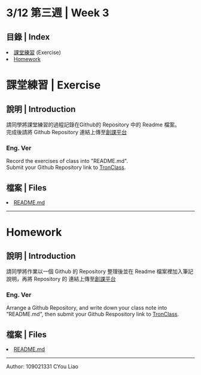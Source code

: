 # 3/12 第三週 | Week 3

## 目錄 | Index
<il>
    <li><a href="https://github.com/guoyang33/AU-1092-ACP-Sample/tree/main/Week3#課堂練習--exercise">課堂練習</a> (Exercise)</li>
    <li><a href="https://github.com/guoyang33/AU-1092-ACP-Sample/tree/main/Week3#homework">Homework</a></li>
</il>

# 課堂練習 | Exercise
## 說明 | Introduction
請同學將課堂練習的過程記錄在Github的 Repository 中的 Readme 檔案。
<br>
完成後請將 Github Repository 連結上傳至<a href="https://tronclass.asia.edu.tw/">創課平台</a>
<br>

### Eng. Ver
Record the exercises of class into "README.md".
<br>
Submit your Github Repository link to <a href="https://tronclass.asia.edu.tw/">TronClass</a>.

## 檔案 | Files
<il>
    <li><a href="README.md">README.md</a></li>
</il>

---
# Homework
## 說明 | Introduction
請同學將作業以一個 Github 的 Repository 整理後並在 Readme 檔案裡加入筆記說明，再將 Repository 的 連結上傳至<a href="https://tronclass.asia.edu.tw/">創課平台</a>

### Eng. Ver
Arrange a Github Repository, and write down your class note into "README.md", then submit your Github Respository link to <a href="https://tronclass.asia.edu.tw/">TronClass</a>.

## 檔案 | Files
<il>
    <li><a href="README.md">README.md</a></li>
</il>

---
Author: 109021331 CYou Liao

